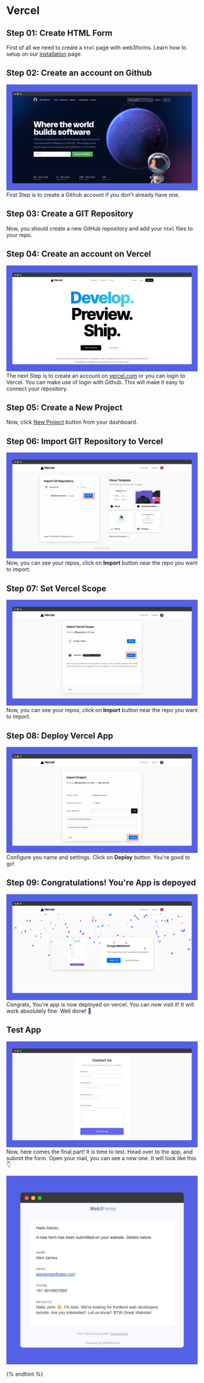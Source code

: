 # Vercel

## Step 01: Create HTML Form

First of all we need to create a `html` page with web3forms. Learn how to setup on our [installation](https://docs.web3forms.com/getting-started/installation) page.

## Step 02: Create an account on Github

![](./assets/github.png)
First Step is to create a Github account if you don't already have one.

## Step 03: Create a GIT Repository

Now, you should create a new GitHub repository and add your `html` files to your repo.

## Step 04: Create an account on Vercel

![](./assets/vercel.png)
The next Step is to create an account on [vercel.com](https://vercel.com/) or you can login to Vercel. You can make use of login with Github. This will make it easy to connect your repository.

## Step 05: Create a New Project

Now, click [New Project](https://vercel.com/new) button from your dashboard.

## Step 06: Import GIT Repository to Vercel

![](./assets/import-git-repo.png)
Now, you can see your repos, click on **Import** button near the repo you want to import.

## Step 07: Set Vercel Scope

![](./assets/vercel-scope.png)
Now, you can see your repos, click on **Import** button near the repo you want to import.

## Step 08: Deploy Vercel App

![](./assets/deploy-vercel.png)
Configure you name and settings. Click on **Deploy** button. You're good to go!

## Step 09: Congratulations! You're App is depoyed

![](./assets/congrats.png)
Congrats, You're app is now deployed on vercel. You can now visit it! It will work absolutely fine. Well done! 👏

## Test App

![](./assets/app-live.png)
Now, here comes the final part! It is time to test. Head over to the app, and submit the form. Open your mail, you can see a new one. It will look like this 👇

![](./assets/email.png)

{% endhint %}
